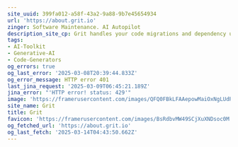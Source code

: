 ```yaml
---
site_uuid: 399fa012-a58f-43a2-9a88-9b7e45654934
url: 'https://about.grit.io'
zinger: Software Maintenance. AI Autopilot
description_site_cp: Grit handles your code migrations and dependency upgrades for you
tags:
- AI-Toolkit
- Generative-AI
- Code-Generators
og_errors: true
og_last_error: '2025-03-08T20:39:44.833Z'
og_error_message: HTTP error 401
last_jina_request: '2025-03-09T06:45:21.189Z'
jina_error: "'HTTP error! status: 429'"
image: 'https://framerusercontent.com/images/QFQ0FBkLFAAepowMaiOxNgLUdRE.png'
site_name: Grit
title: Grit
favicon: 'https://framerusercontent.com/images/BsRdbvMW49SCjXuXNDsoc0M.png'
og_fetched_url: 'https://about.grit.io'
og_last_fetch: '2025-03-14T04:43:50.662Z'
---
```


